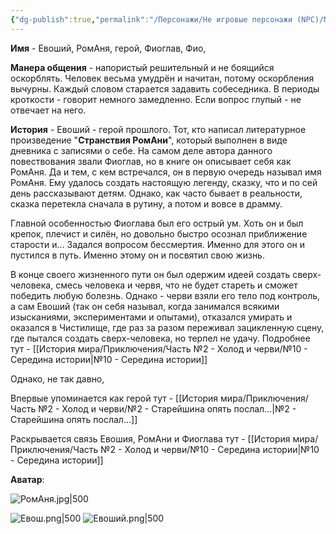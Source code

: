 ```yaml
---
{"dg-publish":true,"permalink":"/Персонажи/Не игровые персонажи (NPC)/NPC/Северный земли/Евоший/","noteIcon":"","created":"2025-09-07T15:27:07.386+03:00","updated":"2025-09-09T12:36:50.116+03:00"}
---
```




**Имя** - Евоший, РомАня, герой, Фиоглав, Фио, 

**Манера общения** - напористый решительный и не боящийся оскорблять. Человек весьма умудрён и начитан, потому оскорбления вычурны. Каждый словом старается задавить собеседника. В периоды кроткости - говорит немного замедленно. Если вопрос глупый - не отвечает на него. 

**История** - Евоший - герой прошлого. Тот, кто написал литературное произведение "**Странствия РомАни**", который выполнен в виде дневника с записями о себе. На самом деле автора данного повествования звали Фиоглав, но в книге он описывает себя как РомАня. Да и тем, с кем встречался, он в первую очередь называл имя РомАня. Ему удалось создать настоящую легенду, сказку, что и по сей день рассказывают детям. Однако, как часто бывает в реальности, сказка перетекла сначала в рутину, а потом и вовсе в драмму. 

Главной особенностью Фиоглава был его острый ум. Хоть он и был крепок, плечист и силён, но довольно быстро осознал приближение старости и... Задался вопросом бессмертия. Именно для этого он и пустился в путь. Именно этому он и посвятил свою жизнь. 

В конце своего жизненного пути он был одержим идеей создать сверх-человека, смесь человека и червя, что не будет стареть и сможет победить любую болезнь. Однако - черви взяли его тело под контроль, а сам Евоший (так он себя называл, когда занимался всякими изысканиями, экспериментами и опытами), отказался умирать и оказался в Чистилище, где раз за разом переживал зацикленную сцену, где пытался создать сверх-человека, но терпел не удачу. Подробнее тут - [[История мира/Приключения/Часть №2 - Холод и черви/№10 - Середина истории\|№10 - Середина истории]]

Однако, не так давно, 

Впервые упоминается как герой тут - [[История мира/Приключения/Часть №2 - Холод и черви/№2 - Старейшина опять послал…\|№2 - Старейшина опять послал…]]

Раскрывается связь Евошия, РомАни и Фиоглава тут - [[История мира/Приключения/Часть №2 - Холод и черви/№10 - Середина истории\|№10 - Середина истории]]



**Аватар**:

![РомАня.jpg|500](/img/user/system/img/NPC/%D0%A0%D0%BE%D0%BC%D0%90%D0%BD%D1%8F.jpg)

![Евош.png|500](/img/user/system/img/%D0%9C%D0%BE%D0%BD%D1%81%D1%82%D1%80%D1%8B/%D0%A1%D0%B5%D0%B2%D0%B5%D1%80/%D0%95%D0%B2%D0%BE%D1%88.png)
![Евоший.png|500](/img/user/system/img/%D0%9C%D0%BE%D0%BD%D1%81%D1%82%D1%80%D1%8B/%D0%A1%D0%B5%D0%B2%D0%B5%D1%80/%D0%95%D0%B2%D0%BE%D1%88%D0%B8%D0%B9.png)